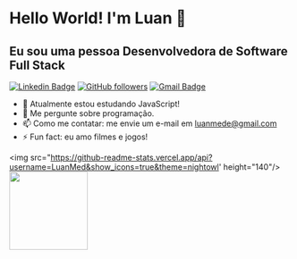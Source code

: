 <h1>Hello World! I'm Luan 👋</h1>

<h2>Eu sou uma pessoa Desenvolvedora de Software Full Stack</h2>

[![Linkedin Badge](https://img.shields.io/badge/-LuanMed-blue?style=flat-square&logo=Linkedin&logoColor=white&link=https://www.linkedin.com/in/luan-medeiros-alves/)](https://www.linkedin.com/in/luan-medeiros-alves/)
[![GitHub followers](https://img.shields.io/github/followers/LuanMed?label=Follow&style=social)](https://github.com/LuanMed/?tab=follow)
[![Gmail Badge](https://img.shields.io/badge/-luanmede@gmail.com-c14438?style=flat-square&logo=Gmail&logoColor=white&link=mailto:luanmede@gmail.com)](mailto:luanmede@gmail.com)

<!--
**LuanMed/LuanMed** is a ✨ _special_ ✨ repository because its `README.md` (this file) appears on your GitHub profile.

Here are some ideas to get you started:

- 🔭 I’m currently working on ...
- 🌱 I’m currently learning ...
- 👯 I’m looking to collaborate on ...
- 🤔 I’m looking for help with ...
- 💬 Ask me about ...
- 📫 How to reach me: ...
- 😄 Pronouns: ...
- ⚡ Fun fact: ...

-->

- 🌱 Atualmente estou estudando JavaScript!
- 💬 Me pergunte sobre programação.
- 📫 Como me contatar: me envie um e-mail em luanmede@gmail.com
- ⚡ Fun fact: eu amo filmes e jogos!

<img src="https://github-readme-stats.vercel.app/api?username=LuanMed&show_icons=true&theme=nightowl'  height="140"/>
<img src="https://github-readme-stats.vercel.app/api/top-langs/?username=LuanMed&compact&langs_count=7=true&theme=nightowl"  height="140"/>
